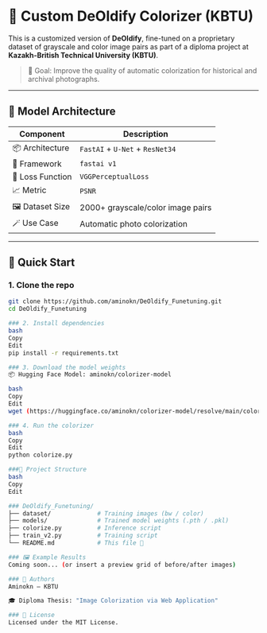 # 🎨 Custom DeOldify Colorizer (KBTU)

This is a customized version of **DeOldify**, fine-tuned on a proprietary dataset of grayscale and color image pairs as part of a diploma project at **Kazakh-British Technical University (KBTU)**.

> 🎯 Goal: Improve the quality of automatic colorization for historical and archival photographs.
---

## 🧠 Model Architecture

| Component         | Description                        |
|------------------ |------------------------------------|
| 📦 Architecture   | `FastAI` + `U-Net` + `ResNet34`    |
| 🧠 Framework      | `fastai v1`                        |
| 🎯 Loss Function  | `VGGPerceptualLoss`                |
| 📈 Metric         | `PSNR`                             |
| 🖼 Dataset Size   | 2000+ grayscale/color image pairs  |
| 🪄 Use Case       | Automatic photo colorization       |

---

## 🚀 Quick Start

### 1. Clone the repo

```bash
git clone https://github.com/aminokn/DeOldify_Funetuning.git
cd DeOldify_Funetuning

### 2. Install dependencies
bash
Copy
Edit
pip install -r requirements.txt

### 3. Download the model weights
📦 Hugging Face Model: aminokn/colorizer-model

bash
Copy
Edit
wget (https://huggingface.co/aminokn/colorizer-model/resolve/main/colorizer_vgg_fastai1.pkl)

### 4. Run the colorizer
bash
Copy
Edit
python colorize.py

###📁 Project Structure
bash
Copy
Edit

### DeOldify_Funetuning/
├── dataset/             # Training images (bw / color)
├── models/              # Trained model weights (.pth / .pkl)
├── colorize.py          # Inference script
├── train_v2.py          # Training script
└── README.md            # This file 🌟

### 🖼️ Example Results
Coming soon... (or insert a preview grid of before/after images)

### 🤝 Authors
Aminokn – KBTU

🎓 Diploma Thesis: "Image Colorization via Web Application"

### 📄 License
Licensed under the MIT License.
